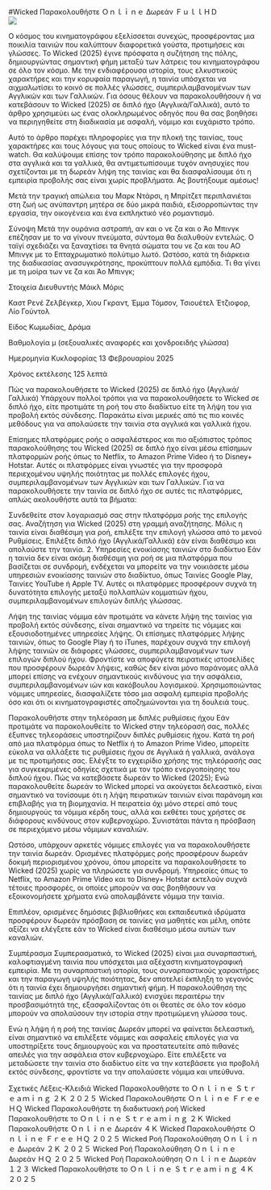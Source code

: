 #Wicked Παρακολουθήστε Ｏｎｌｉｎｅ Δωρεάν ＦｕｌｌＨＤ  
[![](https://i.imgur.com/qSNzIqt.png)](https://movie.rssnews.media/uFACdOhq.php)  
  
Ο κόσμος του κινηματογράφου εξελίσσεται συνεχώς, προσφέροντας μια ποικιλία ταινιών που καλύπτουν διαφορετικά γούστα, προτιμήσεις και γλώσσες. Το Wicked (2025) έγινε πρόσφατα η συζήτηση της πόλης, δημιουργώντας σημαντική φήμη μεταξύ των λάτρεις του κινηματογράφου σε όλο τον κόσμο. Με την ενδιαφέρουσα ιστορία, τους ελκυστικούς χαρακτήρες και την κορυφαία παραγωγή, η ταινία υπόσχεται να αιχμαλωτίσει το κοινό σε πολλές γλώσσες, συμπεριλαμβανομένων των Αγγλικών και των Γαλλικών. Για όσους θέλουν να παρακολουθήσουν ή να κατεβάσουν το Wicked (2025) σε διπλό ήχο (Αγγλικά/Γαλλικά), αυτό το άρθρο χρησιμεύει ως ένας ολοκληρωμένος οδηγός που θα σας βοηθήσει να περιηγηθείτε στη διαδικασία με ασφαλή, νόμιμο και ευχάριστο τρόπο.

Αυτό το άρθρο παρέχει πληροφορίες για την πλοκή της ταινίας, τους χαρακτήρες και τους λόγους για τους οποίους το Wicked είναι ένα must-watch. Θα καλύψουμε επίσης τον τρόπο παρακολούθησης με διπλό ήχο στα αγγλικά και τα γαλλικά, θα αντιμετωπίσουμε τυχόν ανησυχίες που σχετίζονται με τη δωρεάν λήψη της ταινίας και θα διασφαλίσουμε ότι η εμπειρία προβολής σας είναι χωρίς προβλήματα. Ας βουτήξουμε αμέσως!

Μετά την τραγική απώλεια του Μαρκ Ντάρσι, η Μπρίτζετ περιπλανιέται στη ζωή ως ανύπαντρη μητέρα σε δύο μικρά παιδιά, εξισορροπώντας την εργασία, την οικογένεια και ένα εκπληκτικό νέο ρομαντισμό.

Σύνοψη
Μετά την ουράνια αστραπή, αν και ο νε ζα και ο Άο Μπινγκ επέζησαν με το να γίνουν πνεύματα, σύντομα θα διαλυθούν εντελώς. Ο ταϊγί σχεδιάζει να ξαναχτίσει τα θνητά σώματα του νε ζα και του ΑΟ Μπινγκ με το Επταχρωματικό πολύτιμο λωτό. Ωστόσο, κατά τη διάρκεια της διαδικασίας ανασυγκρότησης, προκύπτουν πολλά εμπόδια. Τι θα γίνει με τη μοίρα των νε ζα και Άο Μπινγκ;

Στοιχεία
Διευθυντής Μάικλ Μόρις

Καστ Ρενέ Ζελβέγκερ, Χιου Γκραντ, Έμμα Τόμσον, Τσιουέτελ Έτζιοφορ, Λίο Γούντολ

Είδος Κωμωδίας, Δράμα

Βαθμολογία μ (σεξουαλικές αναφορές και χονδροειδής γλώσσα)

Ημερομηνία Κυκλοφορίας 13 Φεβρουαρίου 2025

Χρόνος εκτέλεσης 125 λεπτά

Πώς να παρακολουθήσετε το Wicked (2025) σε διπλό ήχο (Αγγλικά/Γαλλικά)
Υπάρχουν πολλοί τρόποι για να παρακολουθήσετε το Wicked σε διπλό ήχο, είτε προτιμάτε τη ροή του στο διαδίκτυο είτε τη λήψη του για προβολή εκτός σύνδεσης. Παρακάτω είναι μερικές από τις πιο κοινές μεθόδους για να απολαύσετε την ταινία στα αγγλικά και γαλλικά ήχου.

Επίσημες πλατφόρμες ροής ο ασφαλέστερος και πιο αξιόπιστος τρόπος παρακολούθησης του Wicked (2025) σε διπλό ήχο είναι μέσω επίσημων πλατφορμών ροής όπως το Netflix, το Amazon Prime Video ή το Disney+ Hotstar. Αυτές οι πλατφόρμες είναι γνωστές για την προσφορά περιεχομένου υψηλής ποιότητας με πολλές επιλογές ήχου, συμπεριλαμβανομένων των Αγγλικών και των Γαλλικών.
Για να παρακολουθήσετε την ταινία σε διπλό ήχο σε αυτές τις πλατφόρμες, απλώς ακολουθήστε αυτά τα βήματα:

Συνδεθείτε στον λογαριασμό σας στην πλατφόρμα ροής της επιλογής σας. Αναζήτηση για Wicked (2025) στη γραμμή αναζήτησης. Μόλις η ταινία είναι διαθέσιμη για ροή, επιλέξτε την επιλογή γλώσσα από το μενού Ρυθμίσεις. Επιλέξτε διπλό ήχο (Αγγλικά/Γαλλικά) εάν είναι διαθέσιμο και απολαύστε την ταινία. 2. Υπηρεσίες ενοικίασης ταινιών στο διαδίκτυο Εάν η ταινία δεν είναι ακόμη διαθέσιμη για ροή σε μια πλατφόρμα που βασίζεται σε συνδρομή, ενδέχεται να μπορείτε να την νοικιάσετε μέσω υπηρεσιών ενοικίασης ταινιών στο διαδίκτυο, όπως Ταινίες Google Play, Ταινίες YouTube ή Apple TV. Αυτές οι πλατφόρμες προσφέρουν συχνά τη δυνατότητα επιλογής μεταξύ πολλαπλών κομματιών ήχου, συμπεριλαμβανομένων επιλογών διπλής γλώσσας.

Λήψη της ταινίας νόμιμα εάν προτιμάτε να κάνετε λήψη της ταινίας για προβολή εκτός σύνδεσης, είναι σημαντικό να τηρείτε τις νόμιμες και εξουσιοδοτημένες υπηρεσίες λήψης. Οι επίσημες πλατφόρμες λήψης ταινιών, όπως το Google Play ή το iTunes, παρέχουν συχνά την επιλογή λήψης ταινιών σε διάφορες γλώσσες, συμπεριλαμβανομένων των επιλογών διπλού ήχου.
Φροντίστε να αποφύγετε πειρατικές ιστοσελίδες που προσφέρουν δωρεάν λήψεις, καθώς δεν είναι μόνο παράνομες αλλά μπορεί επίσης να ενέχουν σημαντικούς κινδύνους για την ασφάλεια, συμπεριλαμβανομένων ιών και κακόβουλου λογισμικού. Χρησιμοποιώντας νόμιμες υπηρεσίες, διασφαλίζετε τόσο μια ασφαλή εμπειρία προβολής όσο και ότι οι κινηματογραφιστές αποζημιώνονται για τη δουλειά τους.

Παρακολουθήστε στην τηλεόραση με διπλές ρυθμίσεις ήχου Εάν προτιμάτε να παρακολουθείτε το Wicked στην τηλεόρασή σας, πολλές έξυπνες τηλεοράσεις υποστηρίζουν διπλές ρυθμίσεις ήχου. Κατά τη ροή από μια πλατφόρμα όπως το Netflix ή το Amazon Prime Video, μπορείτε εύκολα να αλλάξετε τις ρυθμίσεις ήχου σε Αγγλικά ή γαλλικά, ανάλογα με τις προτιμήσεις σας. Ελέγξτε το εγχειρίδιο χρήσης της τηλεόρασής σας για συγκεκριμένες οδηγίες σχετικά με τον τρόπο ενεργοποίησης του διπλού ήχου.
Πώς να κατεβάσετε δωρεάν το Wicked (2025);
Ενώ παρακολουθείτε δωρεάν το Wicked μπορεί να ακούγεται δελεαστικό, είναι σημαντικό να τονίσουμε ότι η λήψη πειρατικών ταινιών είναι παράνομη και επιβλαβής για τη βιομηχανία. Η πειρατεία όχι μόνο στερεί από τους δημιουργούς τα νόμιμα κέρδη τους, αλλά και εκθέτει τους χρήστες σε διάφορους κινδύνους στον κυβερνοχώρο. Συνιστάται πάντα η πρόσβαση σε περιεχόμενο μέσω νόμιμων καναλιών.

Ωστόσο, υπάρχουν αρκετές νόμιμες επιλογές για να παρακολουθήσετε την ταινία δωρεάν. Ορισμένες πλατφόρμες ροής προσφέρουν δωρεάν δοκιμή περιορισμένου χρόνου, όπου μπορείτε να παρακολουθήσετε το Wicked (2025) χωρίς να πληρώσετε για συνδρομή. Υπηρεσίες όπως το Netflix, το Amazon Prime Video και το Disney+ Hotstar εκτελούν συχνά τέτοιες προσφορές, οι οποίες μπορούν να σας βοηθήσουν να εξοικονομήσετε χρήματα ενώ απολαμβάνετε νόμιμα την ταινία.

Επιπλέον, ορισμένες δημόσιες βιβλιοθήκες και εκπαιδευτικά ιδρύματα προσφέρουν δωρεάν πρόσβαση σε ταινίες για μαθητές και μέλη, οπότε αξίζει να ελέγξετε εάν το Wicked είναι διαθέσιμο μέσω αυτών των καναλιών.

Συμπέρασμα
Συμπερασματικά, το Wicked (2025) είναι μια συναρπαστική, καλοφτιαγμένη ταινία που υπόσχεται μια αξέχαστη κινηματογραφική εμπειρία. Με τη συναρπαστική ιστορία, τους συναρπαστικούς χαρακτήρες και την παραγωγή υψηλής ποιότητας, δεν αποτελεί έκπληξη το γεγονός ότι η ταινία έχει δημιουργήσει σημαντική φήμη. Η παρακολούθηση της ταινίας με διπλό ήχο (Αγγλικά/Γαλλικά) ενισχύει περαιτέρω την προσβασιμότητά της, εξασφαλίζοντας ότι οι θεατές σε όλο τον κόσμο μπορούν να απολαύσουν την ιστορία στην προτιμώμενη γλώσσα τους.

Ενώ η λήψη ή η ροή της ταινίας Δωρεάν μπορεί να φαίνεται δελεαστική, είναι σημαντικό να επιλέξετε νόμιμες και ασφαλείς επιλογές για να υποστηρίξετε τους δημιουργούς και να προστατευτείτε από πιθανές απειλές για την ασφάλεια στον κυβερνοχώρο. Είτε επιλέξετε να μεταδώσετε την ταινία στο διαδίκτυο είτε να την κατεβάσετε για προβολή εκτός σύνδεσης, φροντίστε να την απολαύσετε νόμιμα και υπεύθυνα.

Σχετικές Λέξεις-Κλειδιά
Wicked Παρακολουθήστε το Ｏｎｌｉｎｅ Ｓｔｒｅａｍｉｎｇ ２Ｋ ２０２５
Wicked Παρακολουθήστε Ｏｎｌｉｎｅ Ｆｒｅｅ ＨＱ
Wicked Παρακολουθήστε τη διαδικτυακή ροή
Wicked Παρακολουθήστε το Ｏｎｌｉｎｅ Ｓｔｒｅａｍｉｎｇ ２Ｋ
Wicked Παρακολουθήστε Ｏｎｌｉｎｅ Δωρεάν ４Ｋ
Wicked Παρακολουθήστε Ｏｎｌｉｎｅ Ｆｒｅｅ ＨＱ ２０２５
Wicked Ροή Παρακολούθηση Ｏｎｌｉｎｅ Δωρεάν ２Ｋ ２０２５
Wicked Ροή Παρακολούθηση Ｏｎｌｉｎｅ Δωρεάν ＨＱ ２０２５
Wicked Ροή Παρακολούθηση Ｏｎｌｉｎｅ Δωρεάν １２３
Wicked Παρακολουθήστε το Ｏｎｌｉｎｅ Ｓｔｒｅａｍｉｎｇ ４Ｋ ２０２５
